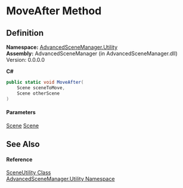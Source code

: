 # MoveAfter Method

## Definition

**Namespace:** [AdvancedSceneManager.Utility](N_AdvancedSceneManager_Utility.md)\
**Assembly:** AdvancedSceneManager (in AdvancedSceneManager.dll) Version: 0.0.0.0

**C#**

```c#
public static void MoveAfter(
	Scene sceneToMove,
	Scene otherScene
)
```

#### Parameters

&#x20; [Scene](T_AdvancedSceneManager_Models_Scene.md)   [Scene](T_AdvancedSceneManager_Models_Scene.md)&#x20;

## See Also

#### Reference

[SceneUtility Class](T_AdvancedSceneManager_Utility_SceneUtility.md)\
[AdvancedSceneManager.Utility Namespace](N_AdvancedSceneManager_Utility.md)

